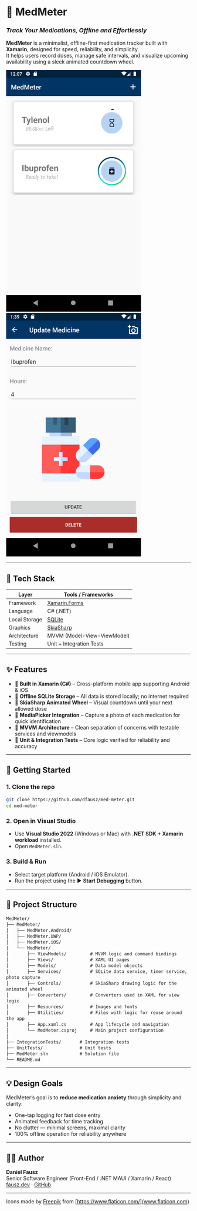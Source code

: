 # 💊 MedMeter  
### _Track Your Medications, Offline and Effortlessly_

**MedMeter** is a minimalist, offline-first medication tracker built with **Xamarin**, designed for speed, reliability, and simplicity.  
It helps users record doses, manage safe intervals, and visualize upcoming availability using a sleek animated countdown wheel.

![app screenshot](https://github.com/dfausz/MedMeter/blob/main/medmeter.png?raw=true)&nbsp;&nbsp;&nbsp;&nbsp;&nbsp;&nbsp;&nbsp;&nbsp;
![app screenshot](https://github.com/dfausz/MedMeter/blob/main/update.png?raw=true)

---

## 🧰 Tech Stack
| Layer | Tools / Frameworks |
|--------|---------------------|
| Framework | [Xamarin.Forms](https://dotnet.microsoft.com/apps/xamarin) |
| Language | C# (.NET) |
| Local Storage | [SQLite](https://www.sqlite.org/index.html) |
| Graphics | [SkiaSharp](https://github.com/mono/SkiaSharp) |
| Architecture | MVVM (Model-View-ViewModel) |
| Testing | Unit + Integration Tests |

---

## ✨ Features
- 📱 **Built in Xamarin (C#)** – Cross-platform mobile app supporting Android & iOS  
- 💾 **Offline SQLite Storage** – All data is stored locally; no internet required  
- 🎡 **SkiaSharp Animated Wheel** – Visual countdown until your next allowed dose  
- 📸 **MediaPicker Integration** – Capture a photo of each medication for quick identification  
- 🧩 **MVVM Architecture** – Clean separation of concerns with testable services and viewmodels  
- 🧪 **Unit & Integration Tests** – Core logic verified for reliability and accuracy  

---

## 🚀 Getting Started

### 1. Clone the repo
```bash
git clone https://github.com/dfausz/med-meter.git
cd med-meter
```

### 2. Open in Visual Studio
- Use **Visual Studio 2022** (Windows or Mac) with **.NET SDK + Xamarin workload** installed.  
- Open `MedMeter.sln`.

### 3. Build & Run
- Select target platform (Android / iOS Emulator).  
- Run the project using the ▶️ **Start Debugging** button.

---

## 🧩 Project Structure
```
MedMeter/
├── MedMeter/
│   ├── MedMeter.Android/             
│   ├── MedMeter.UWP/             
│   ├── MedMeter.iOS/             
|   └── MedMeter/
│       ├── ViewModels/         # MVVM logic and command bindings
│       ├── Views/              # XAML UI pages
│       ├── Models/             # Data model objects
│       ├── Services/           # SQLite data service, timer service, photo capture
│       ├── Controls/           # SkiaSharp drawing logic for the animated wheel
│       ├── Converters/         # Converters used in XAML for view logic
│       ├── Resources/          # Images and fonts
│       ├── Utilities/          # Files with logic for reuse around the app
│       ├── App.xaml.cs         # App lifecycle and navigation
│       └── MedMeter.csproj     # Main project configuration
│
├── IntegrationTests/       # Integration tests
├── UnitTests/              # Unit tests
├── MedMeter.sln            # Solution file
└── README.md
```

---

## 💡 Design Goals
MedMeter’s goal is to **reduce medication anxiety** through simplicity and clarity:  
- One-tap logging for fast dose entry  
- Animated feedback for time tracking  
- No clutter — minimal screens, maximal clarity  
- 100% offline operation for reliability anywhere  

---

## 🧑‍💻 Author
**Daniel Fausz**  
Senior Software Engineer (Front-End / .NET MAUI / Xamarin / React)  
[fausz.dev](https://fausz.dev) · [GitHub](https://github.com/dfausz)

---

Icons made by [Freepik](https://www.freepik.com) from [https://www.flaticon.com/](www.flaticon.com)

